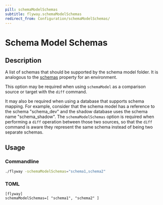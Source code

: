 ```yaml
---
pill: schemaModelSchemas
subtitle: flyway.schemaModelSchemas
redirect_from: Configuration/schemaModelSchemas/
---
```


# Schema Model Schemas

## Description
A list of schemas that should be supported by the schema model folder.
It is analogous to the [schemas](<Configuration/Parameters/Environments/Schemas>) property for an environment.

This option may be required when using `schemaModel` as a comparison source or target with the `diff` command.

It may also be required when using a database that supports schema mapping. For example, consider that the schema model
has a reference to the schema "schema_dev" and the shadow database uses the schema name "schema_shadow". The
`schemaModelSchemas` option is required when performing a `diff` operation between those two sources, so that the `diff`
command is aware they represent the same schema instead of being two separate schemas.

## Usage

### Commandline
```bash
./flyway -schemaModelSchemas="schema1,schema2"
```

### TOML
```properties
[flyway]
schemaModelSchemas=[ "schema1", "schema2" ]
```
